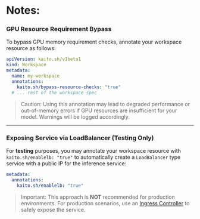 # Notes:

### GPU Resource Requirement Bypass
To bypass GPU memory requirement checks, annotate your workspace resource as follows:
```yaml
apiVersion: kaito.sh/v1beta1
kind: Workspace
metadata:
  name: my-workspace
  annotations:
    kaito.sh/bypass-resource-checks: "true"
  # ... rest of the workspace spec
```
> Caution: Using this annotation may lead to degraded performance or out-of-memory errors if GPU resources are insufficient for your model. Warnings will be logged accordingly.

---

### Exposing Service via LoadBalancer (Testing Only)

For **testing** purposes, you may annotate your workspace resource with `kaito.sh/enablelb: "true"` to automatically create a `LoadBalancer` type service with a public IP for the inference service:

```yaml
metadata:
  annotations:
    kaito.sh/enablelb: "true"
```
> Important: This approach is **NOT** recommended for production environments. For production scenarios, use an [Ingress Controller](https://learn.microsoft.com/en-us/azure/aks/ingress-basic?tabs=azure-cli) to safely expose the service.

